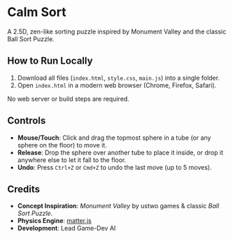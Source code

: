 # Calm Sort

A 2.5D, zen-like sorting puzzle inspired by Monument Valley and the classic Ball Sort Puzzle.

## How to Run Locally

1.  Download all files (`index.html`, `style.css`, `main.js`) into a single folder.
2.  Open `index.html` in a modern web browser (Chrome, Firefox, Safari).

No web server or build steps are required.

## Controls

*   **Mouse/Touch**: Click and drag the topmost sphere in a tube (or any sphere on the floor) to move it.
*   **Release**: Drop the sphere over another tube to place it inside, or drop it anywhere else to let it fall to the floor.
*   **Undo**: Press `Ctrl+Z` or `Cmd+Z` to undo the last move (up to 5 moves).

## Credits

*   **Concept Inspiration**: *Monument Valley* by ustwo games & classic *Ball Sort Puzzle*.
*   **Physics Engine**: [matter.js](https://brm.io/matter-js/)
*   **Development**: Lead Game-Dev AI
